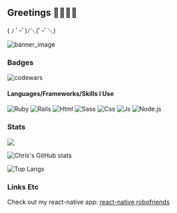 ## Greetings 🖤👋🏻😁

( ﾉ ﾟｰﾟ)ﾉ＼(ﾟｰﾟ＼)

![banner_image](https://imgur.com/sOo6avk.png)

### Badges
![codewars](https://www.codewars.com/users/stiaannel/badges/small)

#### Languages/Frameworks/Skills I Use

![Ruby](https://img.shields.io/badge/Ruby-CC342D?logo=ruby&style=for-the-badge&logoColor=ffffff)
![Rails](https://img.shields.io/badge/Ruby%20On%20Rails-cc0000?logo=ruby-on-rails&style=for-the-badge&logoColor=ffffff)
![Html](https://img.shields.io/badge/Html-E34F26?logo=html5&style=for-the-badge&logoColor=ffffff)
![Sass](https://img.shields.io/badge/Sass-CC6699?logo=sass&style=for-the-badge&logoColor=ffffff)
![Css](https://img.shields.io/badge/Css-1572B6?logo=css3&style=for-the-badge&logoColor=ffffff)
![Js](https://img.shields.io/badge/JS-F7DF1E?logo=javascript&style=for-the-badge&logoColor=ffffff)
![Node.js](https://img.shields.io/badge/Node.js-339933?logo=node.js&style=for-the-badge&logoColor=ffffff)


### Stats
![](https://komarev.com/ghpvc/?username=stiaannel&color=1e1e1e)

![Chris's GitHub stats](https://github-readme-stats.vercel.app/api?username=stiaannel&count_private=true&show_icons=true&bg_color=45,1e1e1e,000000&hide_border=true&text_color=ffffff&border_radius=25&include_all_commits=true&custom_title=My%20Stats)

![Top Langs](https://github-readme-stats.vercel.app/api/top-langs/?username=stiaannel&layout=compact&langs_count=10&bg_color=45,1e1e1e,000000&hide_border=true&text_color=ffffff&border_radius=25)

### Links Etc
Check out my react-native app: [react-native robofriends](https://expo.io/@stiaann/react-native-robofriends)
